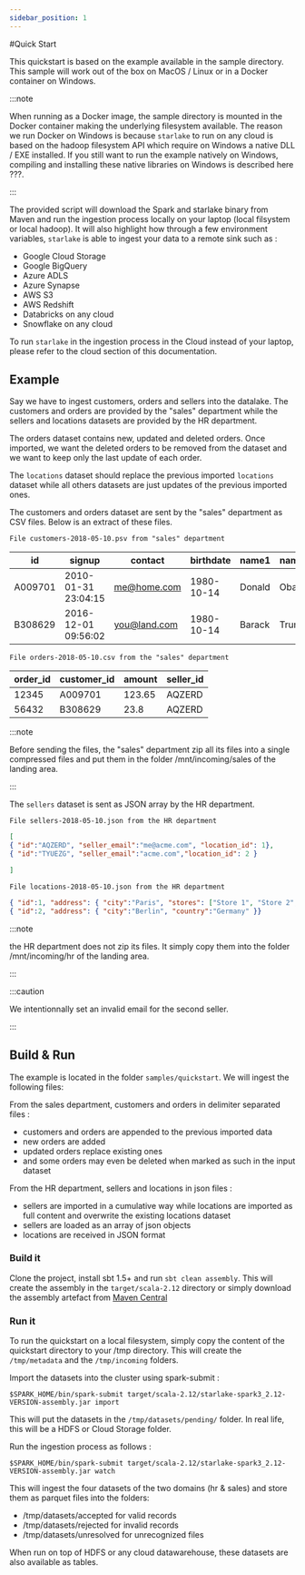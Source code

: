 ```yaml
---
sidebar_position: 1
---
```


#Quick Start

This quickstart is based on the example available in the sample directory.
This sample will work out of the box on MacOS / Linux or in a Docker container on Windows.


:::note

When running as a Docker image, 
the sample directory is mounted in the Docker container making the underlying filesystem available. 
The reason we run Docker on Windows is because `starlake` to run on any cloud is based on the hadoop filesystem API 
which require on Windows a native DLL / EXE installed. If you still want to run the example natively on Windows, compiling and installing these native libraries on Windows is described here ???. 

:::

The provided script will download the Spark and starlake binary from Maven and run the ingestion process locally on your laptop (local filsystem or local hadoop). It will also highlight how through a few environment variables, `starlake` is able to ingest your data to a remote sink such as :

- Google Cloud Storage
- Google BigQuery
- Azure ADLS
- Azure Synapse
- AWS S3
- AWS Redshift
- Databricks on any cloud
- Snowflake on any cloud

To run `starlake` in the ingestion process in the Cloud instead of your laptop, please refer to the cloud section of this documentation.

## Example
Say we have to ingest customers, orders and sellers into the datalake.
The customers and orders are provided by the "sales" department while
the sellers and locations datasets are provided by the HR department.

The orders dataset contains new, updated and deleted orders.
Once imported, we want the deleted orders to be removed from the dataset and
we want to keep only the last update of each order.


The `locations` dataset should replace the previous imported `locations` dataset
while all others datasets are just updates of the previous imported ones.

The customers and orders dataset are sent by the "sales" department
as CSV  files. Below is an extract of these files.

``File customers-2018-05-10.psv from "sales" department``

id|signup|contact|birthdate|name1|name2
---|---|---|---|---|---
A009701|2010-01-31 23:04:15|me@home.com|1980-10-14|Donald|Obama
B308629|2016-12-01 09:56:02|you@land.com|1980-10-14|Barack|Trump

``File orders-2018-05-10.csv from the "sales" department``

order_id|customer_id|amount|seller_id
---|---|---|---
12345|A009701|123.65|AQZERD
56432|B308629|23.8|AQZERD

:::note 

Before sending the files, the "sales" department zip all its files
into a single compressed files and put them in the folder /mnt/incoming/sales of the landing area.

:::

The `sellers` dataset is sent as JSON array by the HR department.

``File sellers-2018-05-10.json from the HR department``

````json
[
{ "id":"AQZERD", "seller_email":"me@acme.com", "location_id": 1},
{ "id":"TYUEZG", "seller_email":"acme.com","location_id": 2 }

]
````

``File locations-2018-05-10.json from the HR department``

````json
{ "id":1, "address": { "city":"Paris", "stores": ["Store 1", "Store 2", "Store 3"] "country":"France" }}
{ "id":2, "address": { "city":"Berlin", "country":"Germany" }}
````



:::note

the HR department does not zip its files. It simply copy them into the
folder /mnt/incoming/hr of the landing area.

:::


:::caution

We intentionnally set an invalid email for the second seller.

:::


## Build & Run
The example is located in the folder ``samples/quickstart``.
We will ingest the following files:

From the sales department, customers and orders in delimiter separated files :
- customers and orders are appended to the previous imported data
- new orders are added
- updated orders replace existing ones
- and some orders may even be deleted when marked as such in the input dataset

From the HR department, sellers and locations in json files :
- sellers are imported in a cumulative way while locations are imported as full content and overwrite the existing locations dataset
- sellers are loaded as an array of json objects
- locations are received in JSON format



### Build it
Clone the project, install sbt 1.5+ and run ``sbt clean assembly``. This will create the assembly in the ``target/scala-2.12`` directory
or simply download the assembly artefact from [Maven Central](https://maven-badges.herokuapp.com/maven-central/ai.starlake/starlake-spark3_2.12)


### Run it
To run the quickstart on a local filesystem, simply copy the content of the quickstart directory to your /tmp directory.
This will create the ``/tmp/metadata`` and the ``/tmp/incoming`` folders.

Import the datasets into the cluster using spark-submit :

````shell
$SPARK_HOME/bin/spark-submit target/scala-2.12/starlake-spark3_2.12-VERSION-assembly.jar import
````

This will put the datasets in the ``/tmp/datasets/pending/`` folder. In real life, this will be a HDFS or Cloud Storage folder.

Run the ingestion process as follows :

````shell
$SPARK_HOME/bin/spark-submit target/scala-2.12/starlake-spark3_2.12-VERSION-assembly.jar watch
````


This will ingest the four datasets of the two domains (hr & sales) and store them as parquet files into the folders:
- /tmp/datasets/accepted for valid records
- /tmp/datasets/rejected for invalid records
- /tmp/datasets/unresolved for unrecognized files


When run on top of HDFS or any cloud datawarehouse, these datasets are also available as tables.


